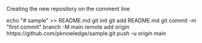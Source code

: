 Creating the new repository on the comment line

echo "# sample" >> README.md
git init
git add README.md
git commit -m "first commit"
branch -M main
remote add origin hhtps://github.com/pknowledge/sample.git
push -u origin main
